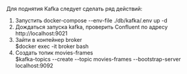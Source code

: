Для поднятия Kafka следует сделать ряд действий:

1. Запустить docker-compose --env-file ./db/kafka/.env up -d    
2. Дождаться запуска kafka, проверить Confluent по адресу http://localhost:9021  
3. Зайти в контейнер broker  
    $docker exec -it broker bash  
4. Создать топик movies-frames     
    $kafka-topics --create --topic movies-frames --bootstrap-server localhost:9092